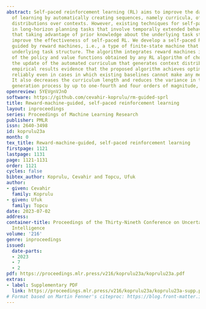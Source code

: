 ```yaml
---
abstract: Self-paced reinforcement learning (RL) aims to improve the data efficiency
  of learning by automatically creating sequences, namely curricula, of probability
  distributions over contexts. However, existing techniques for self-paced RL fail
  in long-horizon planning tasks that involve temporally extended behaviors. We hypothesize
  that taking advantage of prior knowledge about the underlying task structure can
  improve the effectiveness of self-paced RL. We develop a self-paced RL algorithm
  guided by reward machines, i.e., a type of finite-state machine that encodes the
  underlying task structure. The algorithm integrates reward machines in 1) the update
  of the policy and value functions obtained by any RL algorithm of choice, and 2)
  the update of the automated curriculum that generates context distributions. Our
  empirical results evidence that the proposed algorithm achieves optimal behavior
  reliably even in cases in which existing baselines cannot make any meaningful progress.
  It also decreases the curriculum length and reduces the variance in the curriculum
  generation process by up to one-fourth and four orders of magnitude, respectively.
openreview: 5YEVgnVJnO
software: https://github.com/cevahir-koprulu/rm-guided-sprl
title: Reward-machine-guided, self-paced reinforcement learning
layout: inproceedings
series: Proceedings of Machine Learning Research
publisher: PMLR
issn: 2640-3498
id: koprulu23a
month: 0
tex_title: Reward-machine-guided, self-paced reinforcement learning
firstpage: 1121
lastpage: 1131
page: 1121-1131
order: 1121
cycles: false
bibtex_author: Koprulu, Cevahir and Topcu, Ufuk
author:
- given: Cevahir
  family: Koprulu
- given: Ufuk
  family: Topcu
date: 2023-07-02
address:
container-title: Proceedings of the Thirty-Nineth Conference on Uncertainty in Artificial
  Intelligence
volume: '216'
genre: inproceedings
issued:
  date-parts:
  - 2023
  - 7
  - 2
pdf: https://proceedings.mlr.press/v216/koprulu23a/koprulu23a.pdf
extras:
- label: Supplementary PDF
  link: https://proceedings.mlr.press/v216/koprulu23a/koprulu23a-supp.pdf
# Format based on Martin Fenner's citeproc: https://blog.front-matter.io/posts/citeproc-yaml-for-bibliographies/
---
```

